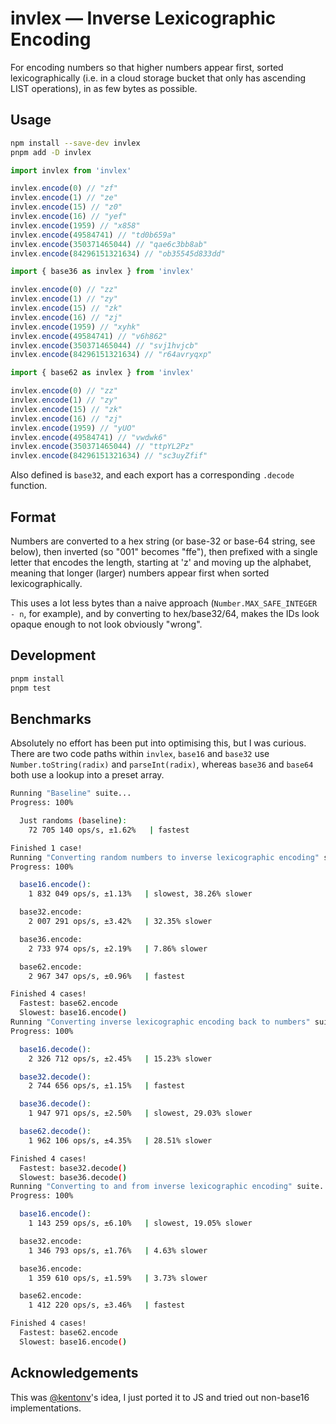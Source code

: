 # invlex — Inverse Lexicographic Encoding

For encoding numbers so that higher numbers appear first, sorted lexicographically (i.e. in a cloud storage bucket that only has ascending LIST operations), in as few bytes as possible.

## Usage

```sh
npm install --save-dev invlex
pnpm add -D invlex
```

```ts
import invlex from 'invlex'

invlex.encode(0) // "zf"
invlex.encode(1) // "ze"
invlex.encode(15) // "z0"
invlex.encode(16) // "yef"
invlex.encode(1959) // "x858"
invlex.encode(49584741) // "td0b659a"
invlex.encode(350371465044) // "qae6c3bb8ab"
invlex.encode(84296151321634) // "ob35545d833dd"
```

```ts
import { base36 as invlex } from 'invlex'

invlex.encode(0) // "zz"
invlex.encode(1) // "zy"
invlex.encode(15) // "zk"
invlex.encode(16) // "zj"
invlex.encode(1959) // "xyhk"
invlex.encode(49584741) // "v6h862"
invlex.encode(350371465044) // "svj1hvjcb"
invlex.encode(84296151321634) // "r64avryqxp"
```

```ts
import { base62 as invlex } from 'invlex'

invlex.encode(0) // "zz"
invlex.encode(1) // "zy"
invlex.encode(15) // "zk"
invlex.encode(16) // "zj"
invlex.encode(1959) // "yUO"
invlex.encode(49584741) // "vwdwk6"
invlex.encode(350371465044) // "ttpYL2Pz"
invlex.encode(84296151321634) // "sc3uyZfif"
```

Also defined is `base32`, and each export has a corresponding `.decode` function.

## Format

Numbers are converted to a hex string (or base-32 or base-64 string, see below), then inverted (so "001" becomes "ffe"), then prefixed with a single letter that encodes the length, starting at 'z' and moving up the alphabet, meaning that longer (larger) numbers appear first when sorted lexicographically.

This uses a lot less bytes than a naive approach (`Number.MAX_SAFE_INTEGER - n`, for example), and by converting to hex/base32/64, makes the IDs look opaque enough to not look obviously "wrong".

## Development

```sh
pnpm install
pnpm test
```

## Benchmarks

Absolutely no effort has been put into optimising this, but I was curious. There are two code paths within `invlex`, `base16` and `base32` use `Number.toString(radix)` and `parseInt(radix)`, whereas `base36` and `base64` both use a lookup into a preset array.

```sh
Running "Baseline" suite...
Progress: 100%

  Just randoms (baseline):
    72 705 140 ops/s, ±1.62%   | fastest

Finished 1 case!
Running "Converting random numbers to inverse lexicographic encoding" suite...
Progress: 100%

  base16.encode():
    1 832 049 ops/s, ±1.13%   | slowest, 38.26% slower

  base32.encode:
    2 007 291 ops/s, ±3.42%   | 32.35% slower

  base36.encode:
    2 733 974 ops/s, ±2.19%   | 7.86% slower

  base62.encode:
    2 967 347 ops/s, ±0.96%   | fastest

Finished 4 cases!
  Fastest: base62.encode
  Slowest: base16.encode()
Running "Converting inverse lexicographic encoding back to numbers" suite...
Progress: 100%

  base16.decode():
    2 326 712 ops/s, ±2.45%   | 15.23% slower

  base32.decode():
    2 744 656 ops/s, ±1.15%   | fastest

  base36.decode():
    1 947 971 ops/s, ±2.50%   | slowest, 29.03% slower

  base62.decode():
    1 962 106 ops/s, ±4.35%   | 28.51% slower

Finished 4 cases!
  Fastest: base32.decode()
  Slowest: base36.decode()
Running "Converting to and from inverse lexicographic encoding" suite...
Progress: 100%

  base16.encode():
    1 143 259 ops/s, ±6.10%   | slowest, 19.05% slower

  base32.encode:
    1 346 793 ops/s, ±1.76%   | 4.63% slower

  base36.encode:
    1 359 610 ops/s, ±1.59%   | 3.73% slower

  base62.encode:
    1 412 220 ops/s, ±3.46%   | fastest

Finished 4 cases!
  Fastest: base62.encode
  Slowest: base16.encode()
```

## Acknowledgements

This was [@kentonv](https://github.com/kentonv)'s idea, I just ported it to JS and tried out non-base16 implementations.

